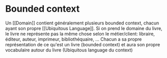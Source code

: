 # Bounded context
Un [[Domain]] contient généralement plusieurs bounded context, chacun ayant son propre [[Ubiquitous Language]].
Si on prend le domaine du livre, le livre ne représente pas la même chose selon le métier/client: libraire, éditeur, auteur, imprimeur, bibliothéquaire, ... Chacun a sa propre représentation de ce qu'est un livre (bounded context) et aura son propre vocabulaire autour du livre (Ubiquitous language du context)
